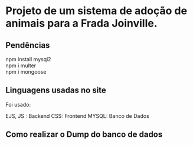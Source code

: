 # Projeto de um sistema de adoção de animais para a Frada Joinville.

## Pendências ##

npm install mysql2                                                                                                                                         
npm i multer                                                                                                                                               
npm i mongoose                                                                                                                                             

## Linguagens usadas no site ##

Foi usado:                                                                                                                                                 
                                                                                                                                                           
EJS, JS : Backend
CSS: Frontend
MYSQL: Banco de Dados

## Como realizar o Dump do banco de dados ##


